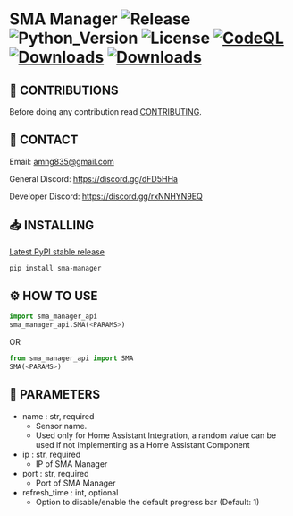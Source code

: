 # SMA Manager ![Release](https://img.shields.io/github/v/release/DEADSEC-SECURITY/sma-manager?label=Release&style=flat-square) ![Python_Version](https://img.shields.io/badge/Python-3.9%2B-blue?style=flat-square) ![License](https://img.shields.io/github/license/DEADSEC-SECURITY/sma-manager?label=License&style=flat-square) [![CodeQL](https://github.com/DEADSEC-SECURITY/sma-manager/actions/workflows/codeql.yml/badge.svg)](https://github.com/DEADSEC-SECURITY/sma-manager/actions/workflows/codeql.yml) [![Downloads](https://pepy.tech/badge/sma-manager)](https://pepy.tech/project/sma-manager) [![Downloads](https://pepy.tech/badge/sma-manager/month)](https://pepy.tech/project/sma-manager)

## 📝 CONTRIBUTIONS

Before doing any contribution read <a href="https://github.com/DEADSEC-SECURITY/sma-manager/blob/main/CONTRIBUTING.md">CONTRIBUTING</a>.

## 📧 CONTACT

Email: amng835@gmail.com

General Discord: https://discord.gg/dFD5HHa

Developer Discord: https://discord.gg/rxNNHYN9EQ

## 📥 INSTALLING
<a href="https://pypi.org/project/sma-manager">Latest PyPI stable release</a>
```bash
pip install sma-manager
```

## ⚙ HOW TO USE
```python
import sma_manager_api
sma_manager_api.SMA(<PARAMS>)
```
OR
```python
from sma_manager_api import SMA
SMA(<PARAMS>)
```

## 🤝 PARAMETERS
- name : str, required
  - Sensor name. 
  - Used only for Home Assistant Integration, a random value can be used if not implementing as a Home Assistant Component
- ip : str, required
  - IP of SMA Manager
- port : str, required 
  - Port of SMA Manager
- refresh_time : int, optional
  - Option to disable/enable the default progress bar (Default: 1)
